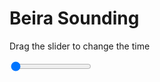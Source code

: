 <h1>Beira Sounding</h1>
<p>Drag the slider to change the time</p>

<div class="slidecontainer">
<input oninput='setImage(this)' class="slider" type="range" min="0" max="1" value="0" step="1" />
<img id='img'/>
</div>

<script>
var img = document.getElementById('img');
var img_array = ['/assets/images/skwt/skd_beira_wrfout_d01_2020-07-02_12:00:00.png',];
function setImage(obj)
{
        var value = obj.value;
        img.src = img_array[value];

}
</script>
